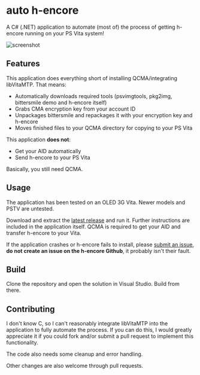 # auto h-encore
A C# (.NET) application to automate (most of) the process of getting h-encore running on your PS Vita system!

![screenshot](https://puu.sh/APo40/a82dc57a6d.png "screenshot")

## Features
This application does everything short of installing QCMA/integrating libVitaMTP. That means:

 - Automatically downloads required tools (psvimgtools, pkg2img, bittersmile demo and h-encore itself)
 - Grabs CMA encryption key from your account ID
 - Unpackages bittersmile and repackages it with your encryption key and h-encore
 - Moves finished files to your QCMA directory for copying to your PS Vita
 
This application **does not**:
 
 - Get your AID automatically
 - Send h-encore to your PS Vita
 
Basically, you still need QCMA.

## Usage

The application has been tested on an OLED 3G Vita. Newer models and PSTV are untested.

Download and extract the [latest release](https://github.com/noahc3/auto-h-encore/releases "latest release") and run it. Further instructions are included in the application itself. QCMA is required to get your AID and transfer h-encore to your Vita.

If the application crashes or h-encore fails to install, please [submit an issue](http://https://github.com/noahc3/auto-h-encore/issues "submit an issue"), **do not create an issue on the h-encore Github**, it probably isn't their fault.

## Build

Clone the repository and open the solution in Visual Studio. Build from there.

## Contributing

I don't know C, so I can't reasonably integrate libVitaMTP into the application to fully automate the process. If you can do this, I would greatly appreciate it if you could fork and/or submit a pull request to implement this functionality. 

The code also needs some cleanup and error handling.

Other changes are also welcome through pull requests.